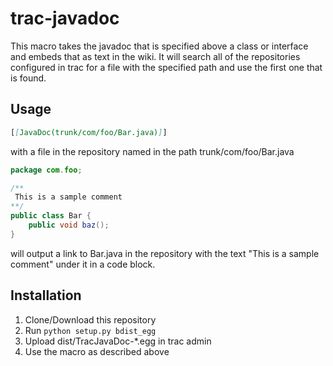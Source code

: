 # trac-javadoc
This macro takes the javadoc that is specified above a class or interface and embeds that as text in the wiki.
It will search all of the repositories configured in trac for a file with the specified path and use the first one that is found.

## Usage
```markdown
[[JavaDoc(trunk/com/foo/Bar.java)]]
```
with a file in the repository named in the path trunk/com/foo/Bar.java 
```java
package com.foo;

/**
 This is a sample comment
**/
public class Bar {
	public void baz();
}
```
will output a link to Bar.java in the repository with the text "This is a sample comment" under it in a code block.

## Installation
1. Clone/Download this repository
2. Run `python setup.py bdist_egg`
3. Upload dist/TracJavaDoc-*.egg in trac admin
4. Use the macro as described above

